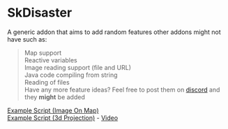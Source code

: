 ﻿# SkDisaster

A generic addon that aims to add random features other addons might not have such as:
> Map support<br>
> Reactive variables<br>
> Image reading support (file and URL)<br>
> Java code compiling from string<br>
> Reading of files<br>
> Have any more feature ideas? Feel free to post them on [discord](https://discord.gg/9kV7AuyFte) and they __might__ be added<br>

[Example Script (Image On Map)](https://pastebin.com/q5xNsPXS) <br>
[Example Script (3d Projection)](https://pastebin.com/q5xNsPXS) - [Video](https://youtu.be/b79VSnwOhnU)

